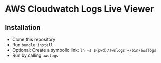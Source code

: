 # AWS Cloudwatch Logs Live Viewer

## Installation
- Clone this repository
- Run `bundle install`
- Optional: Create a symbolic link: `ln -s $(pwd)/awslogs ~/bin/awslogs`
- Run by calling `awslogs`
